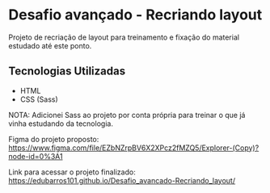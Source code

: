 # Desafio avançado - Recriando layout

Projeto de recriação de layout para treinamento e fixação do material estudado até este ponto.

## Tecnologias Utilizadas

- HTML
- CSS (Sass)

NOTA: Adicionei Sass ao projeto por conta própria para treinar o que já vinha estudando da tecnologia.

Figma do projeto proposto: https://www.figma.com/file/EZbNZrpBV6X2XPcz2fMZQ5/Explorer-(Copy)?node-id=0%3A1

Link para acessar o projeto finalizado: https://edubarros101.github.io/Desafio_avancado-Recriando_layout/
